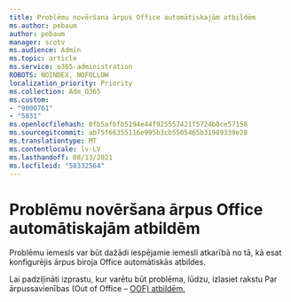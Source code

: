 ```yaml
---
title: Problēmu novēršana ārpus Office automātiskajām atbildēm
ms.author: pebaum
author: pebaum
manager: scotv
ms.audience: Admin
ms.topic: article
ms.service: o365-administration
ROBOTS: NOINDEX, NOFOLLOW
localization_priority: Priority
ms.collection: Adm_O365
ms.custom:
- "9000761"
- "5831"
ms.openlocfilehash: 0fb5afbfb5194e44f925557421f5724b8ce57158
ms.sourcegitcommit: ab75f66355116e995b3cb5505465b31989339e28
ms.translationtype: MT
ms.contentlocale: lv-LV
ms.lasthandoff: 08/13/2021
ms.locfileid: "58332564"
---
```

# <a name="troubleshooting-out-of-office-automatic-replies"></a>Problēmu novēršana ārpus Office automātiskajām atbildēm

Problēmu iemesls var būt dažādi iespējamie iemesli atkarībā no tā, kā esat konfigurējis ārpus biroja Office automātiskās atbildes.

Lai padziļināti izprastu, kur varētu būt problēma, lūdzu, izlasiet rakstu Par ārpussavienības (Out of Office – [OOF) atbildēm.](https://docs.microsoft.com/exchange/troubleshoot/email-delivery/understand-troubleshoot-oof-replies)